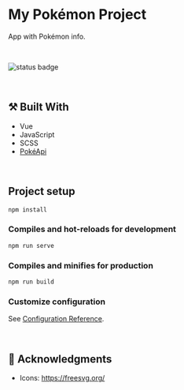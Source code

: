 # My Pokémon Project
App with Pokémon info.

<br/>

![status badge](https://img.shields.io/badge/status-in%20progress-yellow)

<br/>

## :hammer_and_pick: Built With
* Vue
* JavaScript
* SCSS
* [PokéApi](https://pokeapi.co/)

<br/>

## Project setup
```
npm install
```

### Compiles and hot-reloads for development
```
npm run serve
```

### Compiles and minifies for production
```
npm run build
```

### Customize configuration
See [Configuration Reference](https://cli.vuejs.org/config/).

<br/>

## :clap: Acknowledgments
* Icons: https://freesvg.org/

